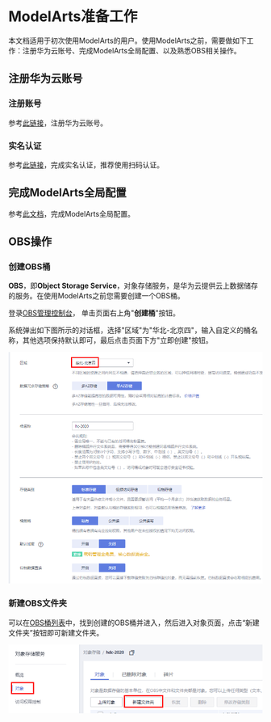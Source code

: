 # ModelArts准备工作
本文档适用于初次使用ModelArts的用户。使用ModelArts之前，需要做如下工作：注册华为云账号、完成ModelArts全局配置、以及熟悉OBS相关操作。

## 注册华为云账号

### 注册账号

参考[此链接](https://support.huaweicloud.com/prepare-modelarts/modelarts_08_0001.html)，注册华为云账号。

### 实名认证

参考[此链接](https://support.huaweicloud.com/usermanual-account/zh-cn_topic_0133456714.html)，完成实名认证，推荐使用扫码认证。

## 完成ModelArts全局配置

参考[此文档](https://support.huaweicloud.com/prepare-modelarts/modelarts_08_0008.html)，完成ModelArts全局配置。

## OBS操作

### 创建OBS桶

**OBS**，即**Object Storage Service**，对象存储服务，是华为云提供云上数据储存的服务。在使用ModelArts之前您需要创建一个OBS桶。 

登录[OBS管理控制台](https://storage.huaweicloud.com/obs/#/obs/manager/buckets)， 单击页面右上角"**创建桶**"按钮。

系统弹出如下图所示的对话框，选择"区域"为"华北-北京四"，输入自定义的桶名称，其他选项保持默认即可，最后点击页面下方"立即创建"按钮。 

![create_obs](./img/create_obs.PNG)

### 新建OBS文件夹

可以在[OBS桶列表](https://storage.huaweicloud.com/obs/#/obs/manager/buckets)中，找到创建的OBS桶并进入，然后进入对象页面，点击“新建文件夹”按钮即可新建文件夹。

![OBS](./img/新建文件夹2.png)



